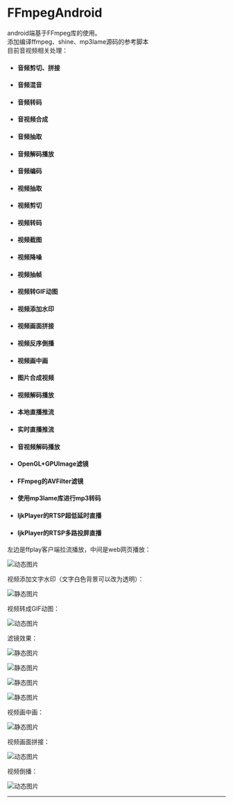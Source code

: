 # FFmpegAndroid
android端基于FFmpeg库的使用。<br>
添加编译ffmpeg、shine、mp3lame源码的参考脚本<br>
目前音视频相关处理：<br>

- #### 音频剪切、拼接
- #### 音频混音
- #### 音频转码
- #### 音视频合成
- #### 音频抽取
- #### 音频解码播放
- #### 音频编码
- #### 视频抽取
- #### 视频剪切
- #### 视频转码
- #### 视频截图
- #### 视频降噪
- #### 视频抽帧
- #### 视频转GIF动图
- #### 视频添加水印
- #### 视频画面拼接
- #### 视频反序倒播
- #### 视频画中画
- #### 图片合成视频
- #### 视频解码播放
- #### 本地直播推流
- #### 实时直播推流
- #### 音视频解码播放
- #### OpenGL+GPUImage滤镜
- #### FFmpeg的AVFilter滤镜
- #### 使用mp3lame库进行mp3转码

- #### IjkPlayer的RTSP超低延时直播
- #### IjkPlayer的RTSP多路投屏直播

左边是ffplay客户端拉流播放，中间是web网页播放：

![动态图片](https://github.com/xufuji456/FFmpegAndroid/blob/master/gif/live.gif)

视频添加文字水印（文字白色背景可以改为透明）：

![静态图片](https://github.com/xufuji456/FFmpegAndroid/blob/master/picture/water_mark.png)

视频转成GIF动图：

![动态图片](https://github.com/xufuji456/FFmpegAndroid/blob/master/gif/VideoToGif.gif)

滤镜效果：

![静态图片](https://github.com/xufuji456/FFmpegAndroid/blob/master/picture/filter_balance.png)

![静态图片](https://github.com/xufuji456/FFmpegAndroid/blob/master/picture/filter_sketch.png)

![静态图片](https://github.com/xufuji456/FFmpegAndroid/blob/master/picture/filter_edge.png)

![静态图片](https://github.com/xufuji456/FFmpegAndroid/blob/master/picture/filter_grid.png)

视频画中画：

![静态图片](https://github.com/xufuji456/FFmpegAndroid/blob/master/picture/picture_in_picture.png)

视频画面拼接：

![动态图片](https://github.com/xufuji456/FFmpegAndroid/blob/master/gif/horizontal.gif)

视频倒播：

![动态图片](https://github.com/xufuji456/FFmpegAndroid/blob/master/gif/reverse.gif)

***
<br><br>

